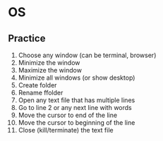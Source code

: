 # OS

## Practice

1. Choose any window (can be terminal, browser)
2. Minimize the window
3. Maximize the window
4. Minimize all windows (or show desktop)
5. Create folder
6. Rename ffolder
7. Open any text file that has multiple lines
8. Go to line 2 or any next line with words
9. Move the cursor to end of the line
10. Move the cursor to beginning of the line
11. Close (kill/terminate) the text file